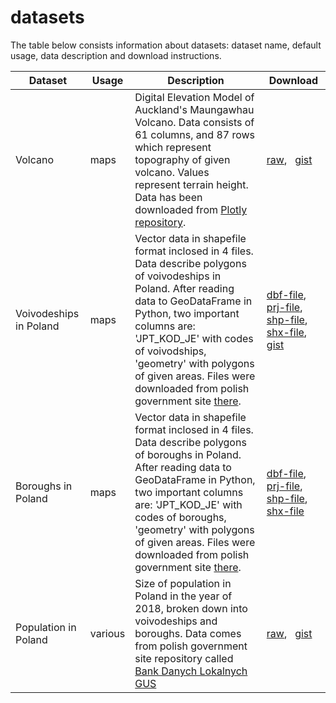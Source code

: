 # datasets
The table below consists information about datasets: dataset name, default usage, data description and download instructions.

| Dataset| Usage | Description| Download |
| ------ | ----- | ---------- | -------- |
| Volcano | maps | Digital Elevation Model of Auckland's Maungawhau Volcano. Data consists of 61 columns, and 87 rows which represent topography of given volcano. Values represent terrain height. Data has been downloaded from [Plotly repository](https://github.com/plotly/datasets). | [raw](https://raw.githubusercontent.com/John-smith-889/datasets/master/volcano/volcano.csv), &nbsp; [gist](https://gist.github.com/John-smith-889/b1a6774ffbec8b15722d7a94c5a8de94)  |
| Voivodeships in Poland | maps | Vector data in shapefile format inclosed in 4 files. Data describe polygons of voivodeships in Poland. After reading data to GeoDataFrame in Python, two important columns are: 'JPT_KOD_JE' with codes of voivodships, 'geometry' with polygons of given areas. Files were downloaded from polish government site [there](http://www.gugik.gov.pl/pzgik/dane-bez-oplat/dane-z-panstwowego-rejestru-granic-i-powierzchni-jednostek-podzialow-terytorialnych-kraju-prg). | [dbf-file](https://github.com/John-smith-889/datasets/raw/master/voivodeships-poland/Wojewodztwa.dbf), [prj-file](https://github.com/John-smith-889/datasets/raw/master/voivodeships-poland/Wojewodztwa.prj), [shp-file](https://github.com/John-smith-889/datasets/raw/master/voivodeships-poland/Wojewodztwa.shp), [shx-file](https://github.com/John-smith-889/datasets/raw/master/voivodeships-poland/Wojewodztwa.shx), [gist](https://gist.github.com/John-smith-889/6d0574c7ec1f0bf698bb765e68a138ed) |
| Boroughs in Poland | maps | Vector data in shapefile format inclosed in 4 files. Data describe polygons of boroughs in Poland. After reading data to GeoDataFrame in Python, two important columns are: 'JPT_KOD_JE' with codes of boroughs, 'geometry' with polygons of given areas. Files were downloaded from polish government site [there](http://www.gugik.gov.pl/pzgik/dane-bez-oplat/dane-z-panstwowego-rejestru-granic-i-powierzchni-jednostek-podzialow-terytorialnych-kraju-prg). | [dbf-file](https://github.com/John-smith-889/datasets/raw/master/boroughs-poland/gminy.dbf), [prj-file](https://github.com/John-smith-889/datasets/raw/master/boroughs-poland/gminy.prj), [shp-file](https://github.com/John-smith-889/datasets/raw/master/boroughs-poland/gminy.shp), [shx-file](https://github.com/John-smith-889/datasets/raw/master/boroughs-poland/gminy.shx) |
| Population in Poland | various | Size of population in Poland in the year of 2018, broken down into voivodeships and boroughs. Data comes from polish government site repository called [Bank Danych Lokalnych GUS](https://bdl.stat.gov.pl/BDL/metadane/cechy/2137) | [raw](https://raw.githubusercontent.com/John-smith-889/datasets/master/population-poland/ludn.csv), &nbsp; [gist](https://gist.github.com/John-smith-889/cfa1a3cd02f625473cae63cdfbdf7ca1) |